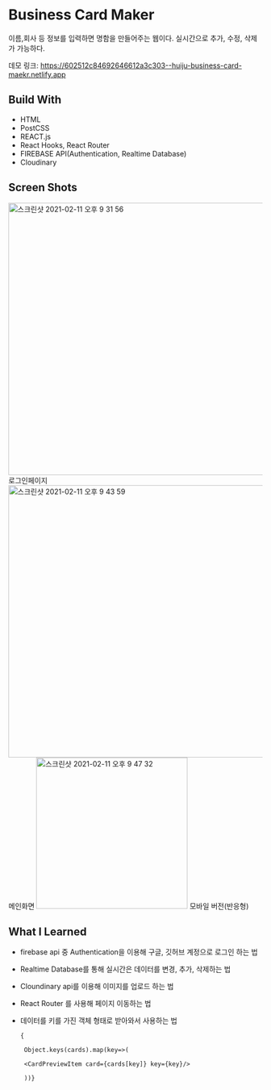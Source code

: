 # Business Card Maker
이름,회사 등 정보를 입력하면 명함을 만들어주는 웹이다.
실시간으로 추가, 수정, 삭제가 가능하다.

데모 링크: https://602512c84692646612a3c303--huiju-business-card-maekr.netlify.app

## Build With
- HTML
- PostCSS
- REACT.js
- React Hooks, React Router
- FIREBASE API(Authentication, Realtime Database)
- Cloudinary

## Screen Shots
<img width="540" alt="스크린샷 2021-02-11 오후 9 31 56" src="https://user-images.githubusercontent.com/67685741/107637580-ae0c8780-6cb1-11eb-812a-fbfc8e148ccc.png">
로그인페이지
<img width="540" alt="스크린샷 2021-02-11 오후 9 43 59" src="https://user-images.githubusercontent.com/67685741/107637977-4d317f00-6cb2-11eb-8618-eb0344458e37.png">
메인화면
<img width="300" alt="스크린샷 2021-02-11 오후 9 47 32" src="https://user-images.githubusercontent.com/67685741/107638330-c630d680-6cb2-11eb-8539-f80ed36f4f2b.png">
모바일 버전(반응형)

## What I Learned
 - firebase api 중 Authentication을 이용해 구글, 깃허브 계정으로 로그인 하는 법
 - Realtime Database를 통해 실시간은 데이터를 변경, 추가, 삭제하는 법
 - Cloundinary api를 이용해 이미지를 업로드 하는 법
 - React Router 를 사용해 페이지 이동하는 법
 - 데이터를 키를 가진 객체 형태로 받아와서 사용하는 법
 
       {
     
        Object.keys(cards).map(key=>(
        
        <CardPreviewItem card={cards[key]} key={key}/>
        
        ))}
        
